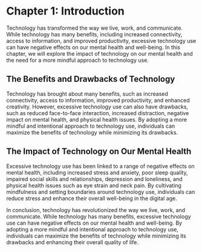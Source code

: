 Chapter 1: Introduction
=======================

Technology has transformed the way we live, work, and communicate. While technology has many benefits, including increased connectivity, access to information, and improved productivity, excessive technology use can have negative effects on our mental health and well-being. In this chapter, we will explore the impact of technology on our mental health and the need for a more mindful approach to technology use.

The Benefits and Drawbacks of Technology
----------------------------------------

Technology has brought about many benefits, such as increased connectivity, access to information, improved productivity, and enhanced creativity. However, excessive technology use can also have drawbacks, such as reduced face-to-face interaction, increased distraction, negative impact on mental health, and physical health issues. By adopting a more mindful and intentional approach to technology use, individuals can maximize the benefits of technology while minimizing its drawbacks.

The Impact of Technology on Our Mental Health
---------------------------------------------

Excessive technology use has been linked to a range of negative effects on mental health, including increased stress and anxiety, poor sleep quality, impaired social skills and relationships, depression and loneliness, and physical health issues such as eye strain and neck pain. By cultivating mindfulness and setting boundaries around technology use, individuals can reduce stress and enhance their overall well-being in the digital age.

In conclusion, technology has revolutionized the way we live, work, and communicate. While technology has many benefits, excessive technology use can have negative effects on our mental health and well-being. By adopting a more mindful and intentional approach to technology use, individuals can maximize the benefits of technology while minimizing its drawbacks and enhancing their overall quality of life.
